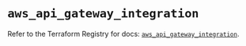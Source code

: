 # `aws_api_gateway_integration`

Refer to the Terraform Registry for docs: [`aws_api_gateway_integration`](https://registry.terraform.io/providers/hashicorp/aws/5.93.0/docs/resources/api_gateway_integration).
